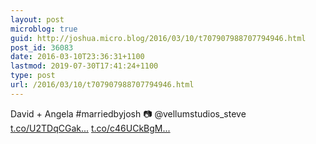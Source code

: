 ```yaml
---
layout: post
microblog: true
guid: http://joshua.micro.blog/2016/03/10/t707907988707794946.html
post_id: 36083
date: 2016-03-10T23:36:31+1100
lastmod: 2019-07-30T17:41:24+1100
type: post
url: /2016/03/10/t707907988707794946.html
---
```

David + Angela #marriedbyjosh 📷 @vellumstudios_steve [t.co/U2TDqCGak...](https://t.co/U2TDqCGakV) [t.co/c46UCkBgM...](https://t.co/c46UCkBgM7)
